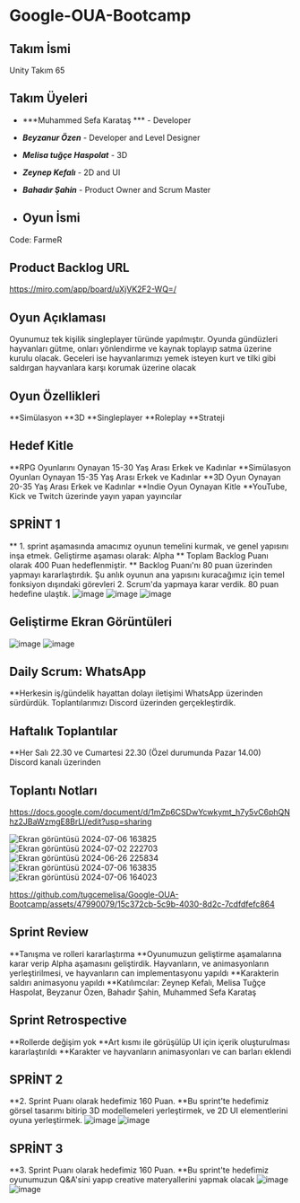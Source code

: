 # Google-OUA-Bootcamp
## Takım İsmi
Unity Takım 65

## Takım Üyeleri
- ***Muhammed Sefa Karataş *** - Developer
- ***Beyzanur Özen*** - Developer and Level Designer
- ***Melisa tuğçe Haspolat*** - 3D
- ***Zeynep Kefalı*** - 2D and UI
- ***Bahadır Şahin*** - Product Owner and Scrum Master

- ## Oyun İsmi
Code: FarmeR

## Product Backlog URL
https://miro.com/app/board/uXjVK2F2-WQ=/

## Oyun Açıklaması
Oyunumuz tek kişilik singleplayer türünde yapılmıştır. Oyunda gündüzleri hayvanları gütme, onları yönlendirme ve kaynak toplayıp satma üzerine kurulu olacak. Geceleri ise hayvanlarımızı yemek isteyen kurt ve tilki gibi saldırgan hayvanlara karşı korumak üzerine olacak

## Oyun Özellikleri
**Simülasyon
**3D
**Singleplayer
**Roleplay
**Strateji


## Hedef Kitle
**RPG Oyunlarını Oynayan 15-30 Yaş Arası Erkek ve Kadınlar
**Simülasyon Oyunları Oynayan 15-35 Yaş Arası Erkek ve Kadınlar
**3D Oyun Oynayan 20-35 Yaş Arası Erkek ve Kadınlar
**Indie Oyun Oynayan Kitle
**YouTube, Kick ve Twitch üzerinde yayın yapan yayıncılar

## SPRİNT 1
** 1. sprint aşamasında amacımız oyunun temelini kurmak, ve genel yapısını inşa etmek. Geliştirme aşaması olarak: Alpha
** Toplam Backlog Puanı olarak 400 Puan hedeflenmiştir.
** Backlog Puanı'nı 80 puan üzerinden yapmayı kararlaştırdık. Şu anlık oyunun ana yapısını kuracağımız için temel fonksiyon dışındaki görevleri 2. Scrum'da yapmaya karar verdik. 80 puan hedefine ulaştık.
![image](https://github.com/tugcemelisa/Google-OUA-Bootcamp/assets/47990079/0f3b45ff-8d5d-47c6-bf22-d6c3550797a7)
![image](https://github.com/tugcemelisa/Google-OUA-Bootcamp/assets/47990079/72327b96-acd6-46d9-8dbe-67c905b51590)
![image](https://github.com/tugcemelisa/Google-OUA-Bootcamp/assets/47990079/4d38de5f-1ee7-4d8f-a4dc-e3137c0926c5)

## Geliştirme Ekran Görüntüleri
![image](https://github.com/tugcemelisa/Google-OUA-Bootcamp/assets/47990079/dc5d0fba-9648-4175-8bd1-38e0f392dc43)
![image](https://github.com/tugcemelisa/Google-OUA-Bootcamp/assets/47990079/7f631f19-d00f-43e7-98c7-08f13fb51228)




## Daily Scrum: WhatsApp
**Herkesin iş/gündelik hayattan dolayı iletişimi WhatsApp üzerinden sürdürdük. Toplantılarımızı Discord üzerinden gerçekleştirdik.
## Haftalık Toplantılar
**Her Salı 22.30 ve Cumartesi 22.30 (Özel durumunda Pazar 14.00) Discord kanalı üzerinden
## Toplantı Notları
https://docs.google.com/document/d/1mZp6CSDwYcwkymt_h7y5vC6phQNhz2JBaWzmgE8BrLI/edit?usp=sharing

![Ekran görüntüsü 2024-07-06 163825](https://github.com/tugcemelisa/Google-OUA-Bootcamp/assets/47990079/411940e4-36d8-410d-99c9-bfee7e580683)
![Ekran görüntüsü 2024-07-02 222703](https://github.com/tugcemelisa/Google-OUA-Bootcamp/assets/47990079/1c1dcac6-9665-48bf-bde4-522b3aef7b8b)
![Ekran görüntüsü 2024-06-26 225834](https://github.com/tugcemelisa/Google-OUA-Bootcamp/assets/47990079/f4701e95-9eef-4d54-a7e5-ece5a25ba303)
![Ekran görüntüsü 2024-07-06 163835](https://github.com/tugcemelisa/Google-OUA-Bootcamp/assets/47990079/888c1f1d-b04c-4870-bbc6-67ccc0261dbf)
![Ekran görüntüsü 2024-07-06 164023](https://github.com/tugcemelisa/Google-OUA-Bootcamp/assets/47990079/129b0993-a5c9-46de-af5a-613a6230dac2)

https://github.com/tugcemelisa/Google-OUA-Bootcamp/assets/47990079/15c372cb-5c9b-4030-8d2c-7cdfdfefc864



## Sprint Review
**Tanışma ve rolleri kararlaştırma
**Oyunumuzun geliştirme aşamalarına karar verip Alpha aşamasını geliştirdik. Hayvanların, ve animasyonların yerleştirilmesi, ve hayvanların can implementasyonu yapıldı
**Karakterin saldırı animasyonu yapıldı
**Katılımcılar: Zeynep Kefalı, Melisa Tuğçe Haspolat, Beyzanur Özen, Bahadır Şahin, Muhammed Sefa Karataş

## Sprint Retrospective
**Rollerde değişim yok
**Art kısmı ile görüşülüp UI için içerik oluşturulması kararlaştırıldı
**Karakter ve hayvanların animasyonları ve can barları eklendi

## SPRİNT 2
**2. Sprint Puanı olarak hedefimiz 160 Puan.
**Bu sprint'te hedefimiz görsel tasarımı bitirip 3D modellemeleri yerleştirmek, ve 2D UI elementlerini oyuna yerleştirmek.
![image](https://github.com/tugcemelisa/Google-OUA-Bootcamp/assets/47990079/2cf56036-131e-493a-a45e-f63d540930e1)
![image](https://github.com/tugcemelisa/Google-OUA-Bootcamp/assets/47990079/95152424-e6f4-4d8b-9d6d-d8da48a08f0c)




## SPRİNT 3
**3. Sprint Puanı olarak hedefimiz 160 Puan.
**Bu sprint'te hedefimiz oyunumuzun Q&A'sini yapıp creative materyallerini yapmak olacak
![image](https://github.com/tugcemelisa/Google-OUA-Bootcamp/assets/47990079/0f977a25-ddd6-4bad-8ab6-ac4cc47fcd90)
![image](https://github.com/tugcemelisa/Google-OUA-Bootcamp/assets/47990079/9b9ed32f-d1fb-4af2-9840-6a4d0a6bfc5b)

